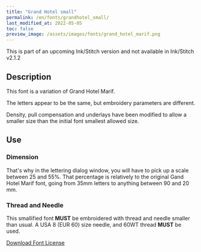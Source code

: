 ```yaml
---
title: "Grand Hotel small"
permalink: /en/fonts/grandhotel_small/
last_modified_at: 2022-05-05
toc: false
preview_image: /assets/images/fonts/grand_hotel_marif.png
---
```


This is part of an upcoming Ink/Stitch version and not available in Ink/Stitch v2.1.2

## Description

This font is a variation of Grand Hotel Marif. 

The letters appear to be the same, but embroidery parameters are different. 

Density, pull compensation and underlays have been modified to allow a smaller size than the initial font smallest allowed size.


## Use
### Dimension

That's why in the lettering dialog window, you will have to pick up a scale between 25 and 55%. 
That percentage is  relatively to the original Gand Hotel Marif font, going from 35mm letters to anything between 90 and 20 mm.

### Thread and Needle

This smallified font **MUST** be embroidered with thread and needle smaller than usual.
A USA 8 (EUR 60) size needle, and 60WT thread **MUST** be used.

[Download Font License](https://github.com/inkstitch/inkstitch/tree/main/fonts/grandhotel_small/LICENSE)
